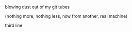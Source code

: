 blowing dust out of my git tubes

(nothing more, nothing less, now from another, real machine)

third line





